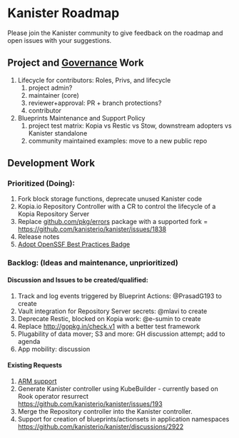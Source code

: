 # Kanister Roadmap

Please join the Kanister community to give feedback on the roadmap
 and open issues with your suggestions.

## Project and [Governance](Governance.md) Work

1. Lifecycle for contributors: Roles, Privs, and lifecycle
   1. project admin?
   2. maintainer (core)
   3. reviewer+approval: PR + branch protections?
   4. contributor
2. Blueprints Maintenance and Support Policy
   1. project test matrix: Kopia vs Restic vs Stow, downstream adopters vs Kanister standalone
   2. community maintained examples: move to a new public repo

## Development Work

### Prioritized (Doing):
1. Fork block storage functions, deprecate unused Kanister code
1. Kopia.io Repository Controller with a CR to control the lifecycle of a Kopia Repository Server
1. Replace [github.com/pkg/errors](http://github.com/pkg/errors) package with a supported fork = https://github.com/kanisterio/kanister/issues/1838
1. Release notes
1. [Adopt OpenSSF Best Practices Badge](https://github.com/kanisterio/kanister/issues/2783)

### Backlog: (Ideas and maintenance, unprioritized)

#### Discussion and Issues to be created/qualified:
1. Track and log events triggered by Blueprint Actions: @PrasadG193 to create
1. Vault integration for Repository Server secrets: @mlavi to create
1. Deprecate Restic, blocked on Kopia work: @e-sumin to create
1. Replace http://gopkg.in/check.v1 with a better test framework
1. Plugability of data mover; S3 and more: GH discussion attempt; add to agenda
1. App mobility: discussion

#### Existing Requests
1. [ARM support](https://github.com/kanisterio/kanister/issues/2254)
1. Generate Kanister controller using KubeBuilder - currently based on Rook operator
  resurrect https://github.com/kanisterio/kanister/issues/193
1. Merge the Repository controller into the Kanister controller.
1. Support for creation of blueprints/actionsets in application namespaces https://github.com/kanisterio/kanister/discussions/2922
